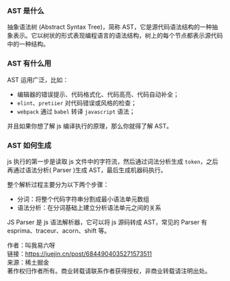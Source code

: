 ### AST 是什么

抽象语法树 (Abstract Syntax Tree)，简称 AST，它是源代码语法结构的一种抽象表示。它以树状的形式表现编程语言的语法结构，树上的每个节点都表示源代码中的一种结构。

### AST 有什么用

AST 运用广泛，比如：

-   编辑器的错误提示、代码格式化、代码高亮、代码自动补全；
-   `elint`、`pretiier` 对代码错误或风格的检查；
-   `webpack` 通过 `babel` 转译 `javascript` 语法；

并且如果你想了解 js 编译执行的原理，那么你就得了解 AST。

### AST 如何生成

js 执行的第一步是读取 js 文件中的字符流，然后通过词法分析生成 `token`，之后再通过语法分析( Parser )生成 AST，最后生成机器码执行。

整个解析过程主要分为以下两个步骤：

-   分词：将整个代码字符串分割成最小语法单元数组
-   语法分析：在分词基础上建立分析语法单元之间的关系

JS Parser 是 js 语法解析器，它可以将 js 源码转成 AST，常见的 Parser 有 esprima、traceur、acorn、shift 等。

  

作者：叫我易六呀  
链接：https://juejin.cn/post/6844904035271573511  
来源：稀土掘金  
著作权归作者所有。商业转载请联系作者获得授权，非商业转载请注明出处。